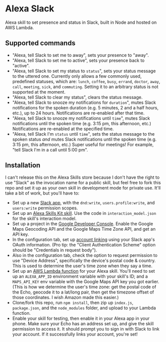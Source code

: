 # Alexa Slack

Alexa skill to set presence and status in Slack, built in Node and hosted on AWS Lambda.

## Supported commands

* "Alexa, tell Slack to set me to away", sets your presence to "away".
* "Alexa, tell Slack to set me to active", sets your presence back to "active".
* "Alexa, tell Slack to set my status to `status`", sets your status message to the uttered one. Currently only allows a few commonly used, predefined statuses, which are: `lunch`, `coffee`, `busy`, `errand`, `doctor`, `away`, `call`, `meeting`, `sick`, and `commuting`. Setting it to an arbitrary status is not supported at the moment.
* "Alexa, tell Slack to clear my status", clears the status message.
* "Alexa, tell Slack to snooze my notifications for `duration`", mutes Slack notifications for the spoken duration (e.g. 5 minutes, 2 and a half hours, etc.), up to 24 hours. Notifications are re-enabled after that time.
* "Alexa, tell Slack to snooze my notifications until `time`", mutes Slack notifications until the spoken time (e.g. 3:15 pm, this afternoon, etc.) Notifications are re-enabled at the specified time.
* "Alexa, tell Slack I'm `status` until `time`", sets the status message to the spoken status _and_ mutes Slack notifications until the spoken time (e.g. 3:15 pm, this afternoon, etc.) Super useful for meetings! For example, "tell Slack I'm in a call until 5:00 pm".

## Installation

I can't release this on the Alexa Skills store because I don't have the right to use "Slack" as the invocation name for a public skill, but feel free to fork this repo and set it up as your own skill in development mode for private use. It'll take a bit of work, but you'll have to:

* Set up a new [Slack app](https://api.slack.com/apps), with the `dnd:write`, `users.profile:write`, and `users:write` permission scopes.
* Set up an [Alexa Skills Kit skill](https://developer.amazon.com/edw/home.html#/skills). Use the code in `interaction_model.json` for the skill's interaction model.
* Set up a project in the [Google Developer Console](https://console.developers.google.com). Enable the Google Maps Geocoding API and the Google Maps Time Zone API, and get an API key.
* In the configuration tab, set up [account linking](https://developer.amazon.com/public/solutions/alexa/alexa-skills-kit/docs/linking-an-alexa-user-with-a-user-in-your-system) using your Slack app's OAuth information. (Pro tip: the "Client Authentication Scheme" option should be "Credentials in request body").
* Also in the configuration tab, check the option to request permission to use "Device Address", specifically the device's postal code & country. This is used to determine the user's time zone when they say a time.
* Set up an [AWS Lambda function](https://developer.amazon.com/public/solutions/alexa/alexa-skills-kit/docs/developing-an-alexa-skill-as-a-lambda-function) for your Alexa skill. You'll need to set up an `ALEXA_APP_ID` environment variable with your skill's ID; and a `MAPS_API_KEY` env variable with the Google Maps API key you got earlier. (This is how we determine the user's time zone: get the postal code of the Echo, geocode it to a lat/long pair, then get the timezone offset of those coordinates. I wish Amazon made this easier.)
* Clone/fork this repo, run `npm install`, then zip up `index.js`, `package.json`, and the `node_modules` folder, and upload to your Lambda function.
* Enable your skill for testing, then enable it in your Alexa app in your phone. Make sure your Echo has an address set up, and give the skill permission to access it. It should prompt you to sign in with Slack to link your account. If it successfully links your account, you're set!
